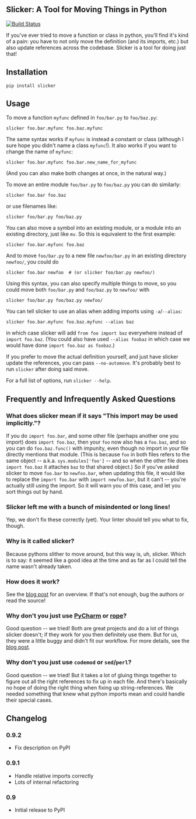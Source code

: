 Slicker: A Tool for Moving Things in Python
-------------------------------------------

[![Build Status](https://travis-ci.org/Khan/slicker.svg?branch=master)](https://travis-ci.org/Khan/slicker)

If you've ever tried to move a function or class in python, you'll find it's
kind of a pain: you have to not only move the definition (and its imports,
etc.) but also update references across the codebase.  Slicker is a tool for
doing just that!

## Installation

`pip install slicker`

## Usage

To move a function `myfunc` defined in `foo/bar.py` to `foo/baz.py`:
```
slicker foo.bar.myfunc foo.baz.myfunc
```

The same syntax works if `myfunc` is instead a constant or class (although I
sure hope you didn't name a class `myfunc`!).  It also works if you want to
change the name of `myfunc`:
```
slicker foo.bar.myfunc foo.bar.new_name_for_myfunc
```
(And you can also make both changes at once, in the natural way.)

To move an entire module `foo/bar.py` to `foo/baz.py` you can do similarly:
```
slicker foo.bar foo.baz
```
or use filenames like:
```
slicker foo/bar.py foo/baz.py
```

You can also move a symbol into an existing module, or a module into an
existing directory, just like `mv`.  So this is equivalent to the first
example:
```
slicker foo.bar.myfunc foo.baz
```
And to move `foo/bar.py` to a new file `newfoo/bar.py` in an existing directory
`newfoo/`, you could do
```
slicker foo.bar newfoo  # (or slicker foo/bar.py newfoo/)
```
Using this syntax, you can also specify multiple things to move, so you could
move both `foo/bar.py` and `foo/baz.py` to `newfoo/` with
```
slicker foo/bar.py foo/baz.py newfoo/
```

You can tell slicker to use an alias when adding imports using `-a`/`--alias`:
```
slicker foo.bar.myfunc foo.baz.myfunc --alias baz
```
in which case slicker will add `from foo import baz` everywhere instead of
`import foo.baz`.  (You could also have used `--alias foobaz` in which case
we would have done `import foo.baz as foobaz`.)

If you prefer to move the actual definition yourself, and just have slicker
update the references, you can pass `--no-automove`.  It's probably best to run
`slicker` after doing said move.

For a full list of options, run `slicker --help`.


## Frequently and Infrequently Asked Questions

### What does slicker mean if it says "This import may be used implicitly."?

If you do `import foo.bar`, and some other file (perhaps another one you
import) does `import foo.baz`, then your `foo` now also has a `foo.baz`, and so
you can do `foo.baz.func()` with impunity, even though no import in your file
directly mentions that module.  (This is because `foo` in both files refers to
the same object -- a.k.a.  `sys.modules['foo']` -- and so when the other file
does `import foo.baz` it attaches `baz` to that shared object.)  So if you've
asked slicker to move `foo.bar` to `newfoo.bar`, when updating this file, it
would like to replace the `import foo.bar` with `import newfoo.bar`, but it
can't -- you're actually still using the import.  So it will warn you of this
case, and let you sort things out by hand.

### Slicker left me with a bunch of misindented or long lines!

Yep, we don't fix these correctly (yet).  Your linter should tell you what to
fix, though.

### Why is it called slicker?

Because pythons slither to move around, but this way is, uh, slicker.  Which is
to say: it seemed like a good idea at the time and as far as I could tell the
name wasn't already taken.

### How does it work?

See the [blog post](http://engineering.khanacademy.org/posts/slicker.htm) for
an overview.  If that's not enough, bug the authors or read the source!

### Why don't you just use [PyCharm](https://www.jetbrains.com/pycharm/) or [rope](https://github.com/python-rope/rope)?

Good question -- we tried!  Both are great projects and do a lot of things
slicker doesn't; if they work for you then definitely use them.  But for us,
they were a little buggy and didn't fit our workflow.  For more details, see
the [blog post](http://engineering.khanacademy.org/posts/slicker.htm).

### Why don't you just use `codemod` or `sed`/`perl`?

Good question -- we tried!  But it takes a lot of gluing things together to
figure out all the right references to fix up in each file.  And there's
basically no hope of doing the right thing when fixing up string-references.
We needed something that knew what python imports mean and could handle their
special cases.

## Changelog

### 0.9.2

- Fix description on PyPI

### 0.9.1

- Handle relative imports correctly
- Lots of internal refactoring

### 0.9

- Initial release to PyPI
